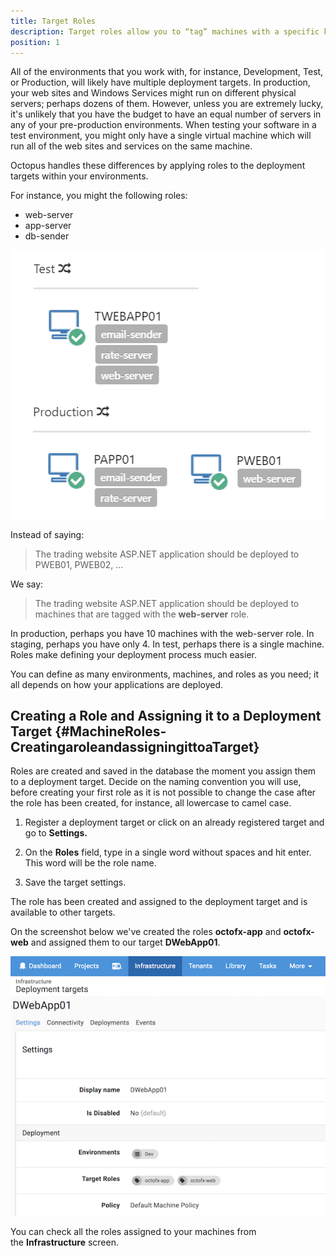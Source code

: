 ```yaml
---
title: Target Roles
description: Target roles allow you to “tag” machines with a specific keyword which can be used in your deployments.
position: 1
---
```


All of the environments that you work with, for instance, Development, Test, or Production, will likely have multiple deployment targets. In production, your web sites and Windows Services might run on different physical servers; perhaps dozens of them. However, unless you are extremely lucky, it's unlikely that you have the budget to have an equal number of servers in any of your pre-production environments. When testing your software in a test environment, you might only have a single virtual machine which will run all of the web sites and services on the same machine.

Octopus handles these differences by applying roles to the deployment targets within your environments.

For instance, you might the following roles:

- web-server
- app-server
- db-sender

![](sample-environments.png)

Instead of saying:

> The trading website ASP.NET application should be deployed to PWEB01, PWEB02, ...

We say:

> The trading website ASP.NET application should be deployed to machines that are tagged with the **web-server** role.

In production, perhaps you have 10 machines with the web-server role. In staging, perhaps you have only 4. In test, perhaps there is a single machine. Roles make defining your deployment process much easier.

You can define as many environments, machines, and roles as you need; it all depends on how your applications are deployed.

## Creating a Role and Assigning it to a Deployment Target {#MachineRoles-CreatingaroleandassigningittoaTarget}

Roles are created and saved in the database the moment you assign them to a deployment target. Decide on the naming convention you will use, before creating your first role as it is not possible to change the case after the role has been created, for instance, all lowercase to camel case.

1) Register a deployment target or click on an already registered target and go to **Settings.**

2) On the **Roles** field, type in a single word without spaces and hit enter. This word will be the role name.

3) Save the target settings.

The role has been created and assigned to the deployment target and is available to other targets.

On the screenshot below we've created the roles **octofx-app** and **octofx-web** and assigned them to our target **DWebApp01**.

![](target-roles.png "width=500")

You can check all the roles assigned to your machines from the **Infrastructure** screen.
